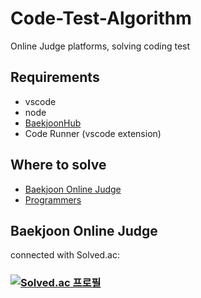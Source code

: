 # Code-Test-Algorithm
Online Judge platforms, solving coding test

## Requirements
- vscode
- node 
- [BaekjoonHub](https://github.com/BaekjoonHub/BaekjoonHub)
- Code Runner (vscode extension)

## Where to solve
- [Baekjoon Online Judge](https://www.acmicpc.net/)
- [Programmers](https://programmers.co.kr/)

## Baekjoon Online Judge
connected with Solved.ac:
### [![Solved.ac 프로필](http://mazassumnida.wtf/api/v2/generate_badge?boj=brent93)](https://solved.ac/brent93)

